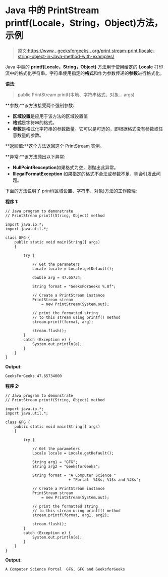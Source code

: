 # Java 中的 PrintStream printf(Locale，String，Object)方法，示例

> 原文:[https://www . geeksforgeeks . org/print stream-print flocale-string-object-in-Java-method-with-examples/](https://www.geeksforgeeks.org/printstream-printflocale-string-object-method-in-java-with-examples/)

Java 中类的 **printf(Locale，String，Object)** 方法用于使用给定的 **Locale** 打印流中的格式化字符串。字符串使用指定的**格式**和作为参数传递的**参数**进行格式化。

**语法:**

> public PrintStream printf(本地、字符串格式、对象... args)

**参数:**该方法接受两个强制参数:

*   **区域设置**是应用于该方法的区域设置值
*   **格式**是字符串的格式。
*   **参数**是格式化字符串的参数数量。它可以是可选的，即根据格式没有参数或任意数量的参数。

**返回值:**这个方法返回这个 PrintStream 实例。

**异常:**该方法抛出以下异常:

*   **NullPointRexception**如果格式为空，则抛出此异常。
*   **IllegalFormatException** 如果指定的格式不合法或参数不足，则会引发此问题。

下面的方法说明了 printf(区域设置、字符串、对象)方法的工作原理:

**程序 1:**

```
// Java program to demonstrate
// PrintStream printf(String, Object) method

import java.io.*;
import java.util.*;

class GFG {
    public static void main(String[] args)
    {

        try {

            // Get the parameters
            Locale locale = Locale.getDefault();

            double arg = 47.65734;

            String format = "GeeksForGeeks %.8f";

            // Create a PrintStream instance
            PrintStream stream
                = new PrintStream(System.out);

            // print the formatted string
            // to this stream using printf() method
            stream.printf(format, arg);

            stream.flush();
        }
        catch (Exception e) {
            System.out.println(e);
        }
    }
}
```

**Output:**

```
GeeksForGeeks 47.65734000

```

**程序 2:**

```
// Java program to demonstrate
// PrintStream printf(String, Object) method

import java.io.*;
import java.util.*;

class GFG {
    public static void main(String[] args)
    {

        try {

            // Get the parameters
            Locale locale = Locale.getDefault();

            String arg1 = "GFG";
            String arg2 = "GeeksforGeeks";

            String format = "A Computer Science "
                            + "Portal  %1$s, %1$s and %2$s";

            // Create a PrintStream instance
            PrintStream stream
                = new PrintStream(System.out);

            // print the formatted string
            // to this stream using printf() method
            stream.printf(format, arg1, arg2);

            stream.flush();
        }
        catch (Exception e) {
            System.out.println(e);
        }
    }
}
```

**Output:**

```
A Computer Science Portal  GFG, GFG and GeeksforGeeks

```